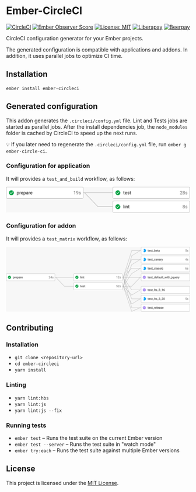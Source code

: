 # Ember-CircleCI

[![CircleCI](https://circleci.com/gh/GreatWizard/ember-circleci.svg?style=shield)](https://circleci.com/gh/GreatWizard/ember-circleci)
[![Ember Observer Score](https://emberobserver.com/badges/ember-circleci.svg)](https://emberobserver.com/addons/ember-circleci)
[![License: MIT](https://img.shields.io/badge/License-MIT-yellow.svg)](https://opensource.org/licenses/MIT)
[![Liberapay](http://img.shields.io/liberapay/receives/GreatWizard.svg?logo=liberapay)](https://liberapay.com/GreatWizard/)
[![Beerpay](https://beerpay.io/GreatWizard/ember-circleci/badge.svg?style=flat)](https://beerpay.io/GreatWizard/ember-circleci)

CircleCI configuration generator for your Ember projects.

The generated configuration is compatible with applications and addons.
In addition, it uses parallel jobs to optimize CI time.

## Installation

```
ember install ember-circleci
```

## Generated configuration

This addon generates the `.circleci/config.yml` file.
Lint and Tests jobs are started as parallel jobs.
After the install dependencies job, the `node_modules` folder is cached by CircleCI to speed up the next runs.

:bulb: If you later need to regenerate the `.circleci/config.yml` file, run `ember g ember-circle-ci`.

### Configuration for application

It will provides a `test_and_build` workflow, as follows:

![checkout code / install dependencies / run lint (js and hbs) / run tests (default)](/doc/workflow-app.png)

### Configuration for addon

It will provides a `test_matrix` workflow, as follows:

![checkout code / install dependencies / run lint (js and hbs) / run tests (default, LTS 2.16, LTS 2.18, release, beta, canary and default with jquery)](/doc/workflow-addon.png)

## Contributing

### Installation

- `git clone <repository-url>`
- `cd ember-circleci`
- `yarn install`

### Linting

- `yarn lint:hbs`
- `yarn lint:js`
- `yarn lint:js --fix`

### Running tests

- `ember test` – Runs the test suite on the current Ember version
- `ember test --server` – Runs the test suite in "watch mode"
- `ember try:each` – Runs the test suite against multiple Ember versions

## License

This project is licensed under the [MIT License](LICENSE.md).
